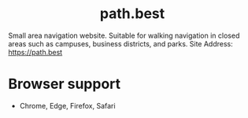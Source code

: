 # <center>path.best

Small area navigation website.
Suitable for walking navigation in closed areas such as campuses, business districts, and parks.
Site Address: https://path.best

# Browser support
- Chrome, Edge, Firefox, Safari
